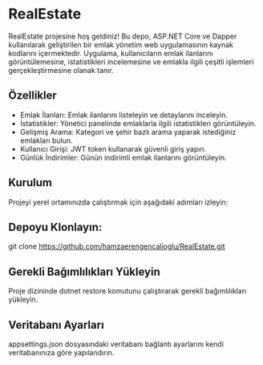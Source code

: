 # RealEstate
RealEstate projesine hoş geldiniz! Bu depo, ASP.NET Core ve Dapper kullanılarak geliştirilen bir emlak yönetim web uygulamasının kaynak kodlarını içermektedir. Uygulama, kullanıcıların emlak ilanlarını görüntülemesine, istatistikleri incelemesine ve emlakla ilgili çeşitli işlemleri gerçekleştirmesine olanak tanır.

## Özellikler
- Emlak İlanları: Emlak ilanlarını listeleyin ve detaylarını inceleyin.
- İstatistikler: Yönetici panelinde emlaklarla ilgili istatistikleri görüntüleyin.
- Gelişmiş Arama: Kategori ve şehir bazlı arama yaparak istediğiniz emlakları bulun.
- Kullanıcı Girişi: JWT token kullanarak güvenli giriş yapın.
- Günlük İndirimler: Günün indirimli emlak ilanlarını görüntüleyin.
## Kurulum
Projeyi yerel ortamınızda çalıştırmak için aşağıdaki adımları izleyin:

## Depoyu Klonlayın:
git clone https://github.com/hamzaerengencalioglu/RealEstate.git

## Gerekli Bağımlılıkları Yükleyin
Proje dizininde dotnet restore komutunu çalıştırarak gerekli bağımlılıkları yükleyin.

## Veritabanı Ayarları
appsettings.json dosyasındaki veritabanı bağlantı ayarlarını kendi veritabanınıza göre yapılandırın.
